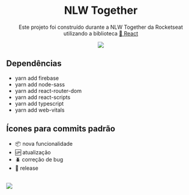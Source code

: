 <h1 align="center">NLW Together</h1>

<p align="center">Este projeto foi construído durante a NLW Together da Rocketseat utilizando a biblioteca  <a href="https://pt-br.reactjs.org/">🔗 React</a></p>

<p align="center"><img src="https://media.giphy.com/media/16H18sVFqrbHqMw9TV/giphy.gif"/></p>

## Dependências

- yarn add firebase
- yarn add node-sass
- yarn add react-router-dom
- yarn add react-scripts
- yarn add typescript
- yarn add web-vitals

## Ícones para commits padrão

- :package: nova funcionalidade
- :up: atualização
- :beetle: correção de bug
- :checkered_flag: release <br/> <br/>

[<img src="https://img.shields.io/badge/linkedin-%230077B5.svg?&style=for-the-badge&logo=linkedin&logoColor=white" />](https://www.linkedin.com/in/nayane-menezes-dev-eng/)
